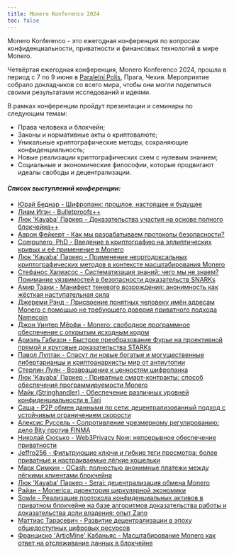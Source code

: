 ```yaml
---
title: Monero Konferenco 2024
toc: false
---
```


Monero Konferenco - это ежегодная конференция по вопросам конфиденциальности, приватности и финансовых технологий в мире Monero.

Четвёртая ежегодная конференция, Monero Konferenco 2024, прошла в период с 7 по 9 июня в [Paralelní Polis](https://www.paralelnipolis.cz/), Прага, Чехия. Мероприятие собрало докладчиков со всего мира, чтобы они могли поделиться своими результатами исследований и идеями.

В рамках конференции пройдут презентации и семинары по следующим темам:
- Права человека и блокчейн;
- Законы и нормативные акты о криптовалюте;
- Уникальные криптографические методы, сохраняющие конфиденциальность;
- Новые реализации криптографических схем с нулевым знанием;
- Социальные и экономические философии, которые продвигают идеалы свободы и децентрализации.

#### _**Список выступлений конференции:**_

- [Юрай Беднар - Шифропанк: прошлое, настоящее и будущее](/logs/konferenco-2024/juraj-bednar-cypherpunk-past-present-and-future-ru-raw/)
- [Лиам Игэн - Bulletproofs++](/logs/konferenco-2024/liam-eagen-bulletproofs++-ru-raw/)
- [Люк 'Kayaba' Паркер - Доказательства участия на основе полного блокчейна++](/logs/konferenco-2024/luke-kayaba-parker-full-chain-membership-proofs++-ru-raw/)
- [Аарон Фейкерт - Как мы разрабатываем протоколы безопасности?](/logs/konferenco-2024/aaron-feickert-how-do-we-design-secure-protocols-ru-raw/)
- [Compunero, PhD - Введение в криптографию на эллиптических кривых и её применение в Monero](/logs/konferenco-2024/compunero-phd-a-primer-on-elliptic-curve-cryptography-and-its-application-in-monero-ru-raw/)
- [Люк 'Kayaba' Паркер - Применение неортодоксальных криптографических методов в контексте масштабирования Monero](/logs/konferenco-2024/luke-kayaba-parker-unorthodox-cryptography-to-scale-monero-ru-raw/)
- [Стефанос Халиасос - Систематизация знаний: чего мы не знаем? Понимание уязвимостей в безопасности доказательств SNARKs](/logs/konferenco-2024/stefanos-chaliasos-sok-what-dont-we-know-understanding-security-vulnerabilities-in-snarks-ru-raw/)
- [Амир Тааки - Манифест теневого возрождения: анонимность как жёсткая наступательная сила](/logs/konferenco-2024/amir-taaki-manifesto-for-a-dark-renaissance-anonymity-as-hard-offensive-power-ru-raw/)
- [Джереми Рэнд - Присвоение понятных человеку имён адресам Monero с помощью не требующего доверия приватного подхода Namecoin](/logs/konferenco-2024/jeremy-rand-human-meaningful-trustless-anonymous-monero-addresses-aliases-with-namecoin-ru-raw/)
- [Джон Уинтер Мёрфи - Monero: свободное программное обеспечение с открытым исходным кодом](/logs/konferenco-2024/john-winter-murphy-monero-is-free-and-open-source-software-ru-raw/)
- [Ариэль Габизон - Быстрое преобразование Фурье на проективной прямой и круговые доказательства STARKs](/logs/konferenco-2024/ariel-gabizon-ffts-on-the-projective-line-and-circle-starks-ru-raw/)
- [Павол Луптак - Спасут ли новые богатые и могущественные либертарианцы и криптоанархисты мир от антиутопии](/logs/konferenco-2024/pavol-luptak-will-new-rich-and-powerful-libertarians-and-cryptoanarchists-save-the-world-from-dystopia-ru-raw/)
- [Стерлин Луян - Возвращение к ценностям шифропанка](/logs/konferenco-2024/sterlin-lujan-a-return-to-cypherpunk-values-ru-raw)
- [Люк 'Kayaba' Паркер - Приватные смарт-контракты: способ обеспечения программируемости Monero](/logs/konferenco-2024/luke-kayaba-parker-private-smart-contracts-a-way-to-bring-programmability-to-monero-ru-raw/)
- [Майк (Stringhandler) - Обеспечение различных уровней конфиденциальности в Tari](/logs/konferenco-2024/mike-stringhandler-achieving-various-levels-of-confidentiality-in-tari-ru-raw/)
- [Саша - P2P обмен данными по сети: децентрализованный подход с устойчивым ограничением скорости](/logs/konferenco-2024/sasha-p2p-networking-permissionless-approach-with-robust-rate-limiting-ru-raw/)
- [Алексис Руссель - Сопротивление чрезмерному регулированию: дело Bity против FINMA](/logs/konferenco-2024/alexis-roussel-pushing-back-against-regulatory-overreach-the-case-of-bity-vs-finma-ru-raw/)
- [Николай Сюсько - Web3Privacy Now: непрерывное обеспечение приватности](/logs/konferenco-2024/mykola-siusko-web3privacy-now-advocating-for-privacy-24-7-365-ru-raw/)
- [Jeffro256 - Фильтрующие ключи и гибкие теги просмотра: более приватные и настраиваемые лёгкие кошельки](/logs/konferenco-2024/jeffro256-filter-assist-keys-and-flexible-view-tags-more-private-and-adjustable-light-wallets-ru-raw/)
- [Марк Симкин - OCash: полностью анонимные платежи между лёгкими клиентами блокчейна](/logs/konferenco-2024/mark-simkin-ocash-fully-anonymous-payments-between-blockchain-light-clients-ru-raw/)
- [Люк 'Kayaba' Паркер - Serai: децентрализация обмена Monero](/logs/konferenco-2024/luke-kayaba-parker-serai-decentralizing-exchanges-for-monero-ru-raw/)
- [Райан - Monerica: директория циркулярной экономики](/logs/konferenco-2024/ryan-monerica-a-directory-for-a-monero-circular-economy-ru-raw/)
- [Sowle - Реализация протокола конфиденциальных активов в приватном блокчейне на базе алгоритмов доказательства работы и доказательства доли владения: опыт Zano](/logs/konferenco-2024/sowle-implementing-confidential-assets-in-pow-pos-private-blockchain-the-zano-experience-ru-raw/)
- [Маттиас Тарасевич - Развитие децентрализации в эпоху общедоступных цифровых ресурсов](/logs/konferenco-2024/matthias-tarasiewicz-nurturing-decentralization-in-the-age-of-digital-commons-ru-raw/)
- [Франциско 'ArticMine' Кабаньяс - Масштабирование Monero как ответ на отслеживание данных в блокчейне](/logs/konferenco-2024/francisco-articmine-cabanas-scaling-monero-in-response-to-blockchain-surveillance-ru-raw/)
